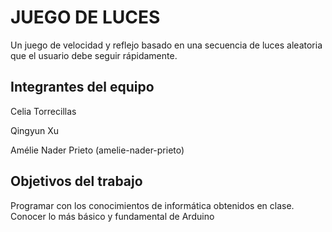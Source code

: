 # JUEGO DE LUCES

Un juego de velocidad y reflejo basado en una secuencia de luces aleatoria que el usuario debe seguir rápidamente.

## Integrantes del equipo

Celia Torrecillas

Qingyun Xu

Amélie Nader Prieto (amelie-nader-prieto)

## Objetivos del trabajo

Programar con los conocimientos de informática obtenidos en clase.
Conocer lo más básico y fundamental de Arduino

